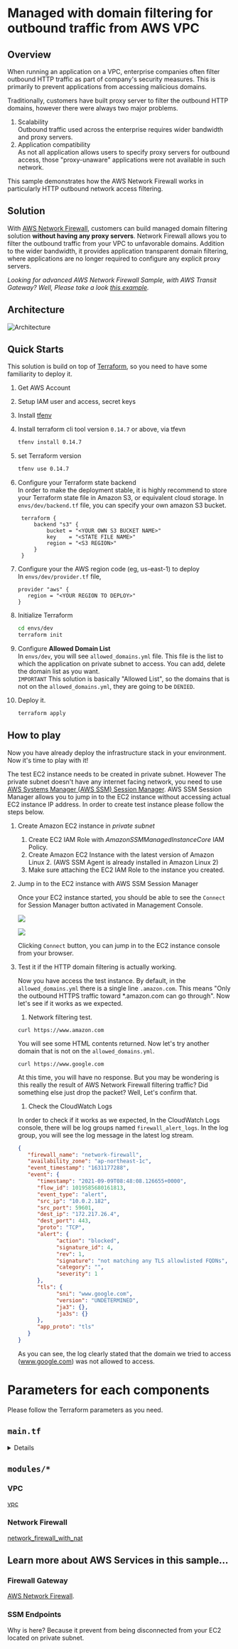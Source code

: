 # Managed with domain filtering for outbound traffic from AWS VPC

## Overview
When running an application on a VPC, enterprise companies often filter outbound HTTP traffic as part of company's security measures. This is primarily to prevent applications from accessing malicious domains. 

Traditionally, customers have built proxy server to filter the outbound HTTP domains, however there were always two major problems.

1. Scalability  
   Outbound traffic used across the enterprise requires wider bandwidth and proxy servers.
2. Application compatibility  
   As not all application allows users to specify proxy servers for outbound access, those "proxy-unaware" applications were not available in such network.

This sample demonstrates how the AWS Network Firewall works in particularly HTTP outbound network access filtering. 

## Solution
With [AWS Network Firewall](https://aws.amazon.com/network-firewall/?nc1=h_ls&whats-new-cards.sort-by=item.additionalFields.postDateTime&whats-new-cards.sort-order=desc), customers can build managed domain filtering solution **without having any proxy servers**. Network Firewall allows you to filter the outbound traffic from your VPC to unfavorable domains. Addition to the wider bandwidth, it provides application transparent domain filtering, where applications are no longer required to configure any explicit proxy servers.

*Looking for advanced AWS Network Firewall Sample, with AWS Transit Gateway? Well, Please take a look [this example](https://github.com/aws-samples/aws-network-firewall-terraform).*

## Architecture

![Architecture](./img/arch.svg)

## Quick Starts
This solution is build on top of [Terraform](https://www.terraform.io/), so you need to have some familiarity to deploy it.

1. Get AWS Account
2. Setup IAM user and access, secret keys
3. Install [tfenv](https://github.com/tfutils/tfenv)
4. Install terraform cli tool version `0.14.7` or above, via tfevn
   ```bash
   tfenv install 0.14.7
   ```
5. set Terraform version
   ```bash
   tfenv use 0.14.7
   ```
6. Configure your Terraform state backend  
   In order to make the deployment stable, it is highly recommend to store your Terraform state file in Amazon S3, or equivalent cloud storage. In `envs/dev/backend.tf` file, you can specify your own amazon S3 bucket.
   ```HCL
    terraform {
        backend "s3" {
            bucket = "<YOUR OWN S3 BUCKET NAME>"
            key    = "<STATE FILE NAME>"
            region = "<S3 REGION>"
        }
    }   
   ```
7. Configure your the AWS region code (eg, us-east-1) to deploy  
   In `envs/dev/provider.tf` file, 
   ```HCL
   provider "aws" {
      region = "<YOUR REGION TO DEPLOY>"
   }
   ```   
     
8. Initialize Terraform  
   ```bash
   cd envs/dev
   terraform init
   ```
9.  Configure **Allowed Domain List**  
   In `envs/dev`, you will see `allowed_domains.yml` file. This file is the list to which the application on private subnet to access. You can add, delete the domain list as you want.   
   `IMPORTANT`
   This solution is basically "Allowed List", so the domains that is not on the `allowed_domains.yml`, they are going to be `DENIED`.
10. Deploy it.
    ```bash
    terraform apply
    ```

## How to play
Now you have already deploy the infrastructure stack in your environment. Now it's time to play with it!

The test EC2 instance needs to be created in private subnet. However The private subnet doesn't have any internet facing network, you need to use [AWS Systems Manager (AWS SSM) Session Manager](https://docs.aws.amazon.com/systems-manager/latest/userguide/session-manager.html). AWS SSM Session Manager allows you to jump in to the EC2 instance without accessing actual EC2 instance IP address. In order to create test instance please follow the steps below.  

1. Create Amazon EC2 instance in *private subnet*  
   1. Create EC2 IAM Role with *AmazonSSMManagedInstanceCore* IAM Policy.
   2. Create Amazon EC2 Instance with the latest version of Amazon Linux 2. (AWS SSM Agent is already installed in Amazon Linux 2)
   3. Make sure attaching the EC2 IAM Role to the instance you created. 

2. Jump in to the EC2 instance with AWS SSM Session Manager 
    
   Once your EC2 instance started, you should be able to see the `Connect` for Session Manager button activated in Management Console. 

   ![](image/2021-09-09-17-25-39.png)

   ![](image/2021-09-09-17-26-05.png)

   Clicking `Connect` button, you can jump in to the EC2 instance console from your browser.


3. Test it if the HTTP domain filtering is actually working.  
   
   Now you have access the test instance. By default, in the `allowed_domains.yml` there is a single line `.amazon.com`. This means "Only the outbound HTTPS traffic toward *.amazon.com can go through". Now let's see if it works as we expected. 

   1. Network filtering test.

   ```
   curl https://www.amazon.com
   ```

   You will see some HTML contents returned. Now let's try another domain that is not on the `allowed_domains.yml`. 

   ```
   curl https://www.google.com
   ```

   At this time, you will have no response. But you may be wondering is this really the result of AWS Network Firewall filtering traffic? Did something else just drop the packet? Well, Let's confirm that.

   1. Check the CloudWatch Logs

   In order to check if it works as we expected, In the CloudWatch Logs console, there will be log groups named `firewall_alert_logs`. In the log group, you will see the log message in the latest log stream. 

   ```json
   {
      "firewall_name": "network-firewall",
      "availability_zone": "ap-northeast-1c",
      "event_timestamp": "1631177288",
      "event": {
         "timestamp": "2021-09-09T08:48:08.126655+0000",
         "flow_id": 1019585680161813,
         "event_type": "alert",
         "src_ip": "10.0.2.182",
         "src_port": 59601,
         "dest_ip": "172.217.26.4",
         "dest_port": 443,
         "proto": "TCP",
         "alert": {
               "action": "blocked",
               "signature_id": 4,
               "rev": 1,
               "signature": "not matching any TLS allowlisted FQDNs",
               "category": "",
               "severity": 1
         },
         "tls": {
               "sni": "www.google.com",
               "version": "UNDETERMINED",
               "ja3": {},
               "ja3s": {}
         },
         "app_proto": "tls"
      }
   }
   ```

   As you can see, the log clearly stated that the domain we tried to access (www.google.com) was not allowed to access.  


# Parameters for each components

Please follow the Terraform parameters as you need.

## `main.tf` 

<details>

### Variables

| Variable | Type | Description |
| ------------- | ------------- | ------------- |
| vpc_cidr_block  | `String`  | Automatically create `/24` subnets in the VPC, so please specify larger CIDR range.  |

### Outputs

| Output | Type | Description |
| ------------- | ------------- | ------------- |
| igw  | `String`  | Internet Gateway (IGW) ID. |
| firewall_subnet_1_id  | `String`  | Firewall subnet ID located in first availability zone. |
| firewall_subnet_2_id  | `String`  | Firewall subnet ID located in second availability zone. |
| public_subnet_1_id  | `String`  | Public subnet ID located in first available zone. |
| public_subnet_2_id  | `String`  | Public subnet ID located in second available zone. |
| public_subnet_1_route_table_id  | `String`  | Route table ID for public subnet ID located in first available zone. |
| public_subnet_2_route_table_id  | `String`  | Route table ID for public subnet ID located in second available zone. |

</details>

## `modules/*`

### VPC
[vpc](./modules/vpc)

### Network Firewall
[network_firewall_with_nat](./modules/network_firewall_with_nat)

## Learn more about AWS Services in this sample...

### Firewall Gateway
[AWS Network Firewall](https://aws.amazon.com/jp/blogs/aws/aws-network-firewall-new-managed-firewall-service-in-vpc/).

### SSM Endpoints
Why is here? Because it prevent from being disconnected from your EC2 located on private subnet. 